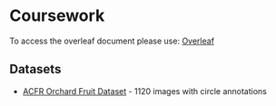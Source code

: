 # Coursework

To access the overleaf document please use: [Overleaf](https://www.overleaf.com/8895935383kvmprmwxdckv#2317ff)

## Datasets

- [ACFR Orchard Fruit Dataset](https://data.acfr.usyd.edu.au/ag/treecrops/2016-multifruit/) - 1120 images with circle annotations